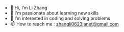 - 👋 Hi, I’m Li Zhang
- 👀 I'm passionate about learning new skills
- 🌱 I’m interested in coding and solving problems
- 📫 How to reach me : zhangli0623janet@gmail.com

<!---
li-zhang1/li-zhang1 is a ✨ special ✨ repository because its `README.md` (this file) appears on your GitHub profile.
You can click the Preview link to take a look at your changes.
--->

